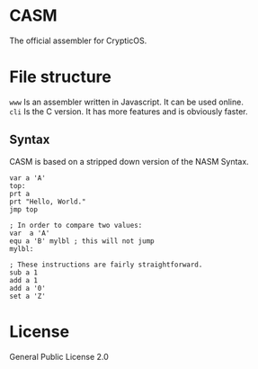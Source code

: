 # CASM
The official assembler for CrypticOS.  

# File structure
`www` Is an assembler written in Javascript. It can be used online.  
`cli` Is the C version. It has more features and is obviously faster.  

## Syntax
CASM is based on a stripped down version of the NASM Syntax.  
```
var a 'A'
top:
prt a
prt "Hello, World."
jmp top
```

```
; In order to compare two values:
var  a 'A'
equ a 'B' mylbl ; this will not jump
mylbl:

; These instructions are fairly straightforward.
sub a 1
add a 1
add a '0'
set a 'Z'
```

# License
General Public License 2.0

